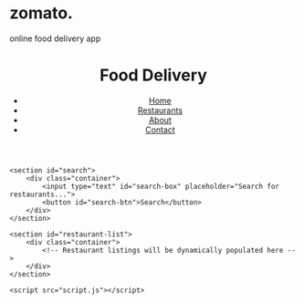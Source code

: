 # zomato.
online food delivery app
<!DOCTYPE html>
<html lang="en">
<head>
    <meta charset="UTF-8">
    <meta name="viewport" content="width=device-width, initial-scale=1.0">
    <title>Food Delivery</title>
    <link rel="stylesheet" href="styles.css">
</head>
<body>
    <header>
        <div class="container">
            <h1>Food Delivery</h1>
            <nav>
                <ul>
                    <li><a href="#">Home</a></li>
                    <li><a href="#">Restaurants</a></li>
                    <li><a href="#">About</a></li>
                    <li><a href="#">Contact</a></li>
                </ul>
            </nav>
        </div>
    </header>
    
    <section id="search">
        <div class="container">
            <input type="text" id="search-box" placeholder="Search for restaurants...">
            <button id="search-btn">Search</button>
        </div>
    </section>

    <section id="restaurant-list">
        <div class="container">
            <!-- Restaurant listings will be dynamically populated here -->
        </div>
    </section>

    <script src="script.js"></script>
</body>
</html>
